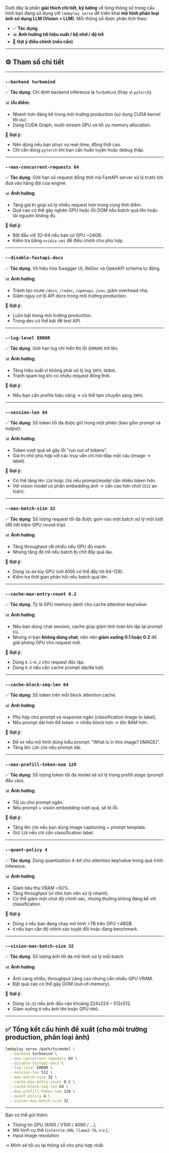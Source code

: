 Dưới đây là phần **giải thích chi tiết, kỹ lưỡng** về từng thông số trong cấu hình bạn đang sử dụng với `lmdeploy serve` để triển khai **mô hình phân loại ảnh sử dụng LLM (Vision + LLM)**. Mỗi thông số được phân tích theo:

- ✅ **Tác dụng**
- 📊 **Ảnh hưởng tới hiệu suất / bộ nhớ / độ trễ**
- 🔧 **Gợi ý điều chỉnh (nếu cần)**

---

## ⚙️ Tham số chi tiết

---

### `--backend turbomind`

✅ **Tác dụng**: Chỉ định backend inference là `TurboMind` (thay vì `pytorch`).

📊 **Ưu điểm**:

- Nhanh hơn đáng kể trong môi trường production (sử dụng CUDA kernel tối ưu).
- Dùng CUDA Graph, multi-stream GPU và tối ưu memory allocation.

🔧 **Gợi ý**:

- Nên dùng nếu bạn phục vụ real-time, đồng thời cao.
- Chỉ cần dùng `pytorch` khi bạn cần huấn luyện hoặc debug thấp.

---

### `--max-concurrent-requests 64`

✅ **Tác dụng**: Giới hạn số request đồng thời mà FastAPI server xử lý trước khi đưa vào hàng đợi của engine.

📊 **Ảnh hưởng**:

- Tăng giá trị giúp xử lý nhiều request hơn trong cùng thời điểm.
- Quá cao có thể gây nghẽn GPU hoặc lỗi OOM nếu batch quá lớn hoặc tài nguyên không đủ.

🔧 **Gợi ý**:

- Bắt đầu với 32–64 nếu bạn có GPU \~24GB.
- Kiểm tra bằng `nvidia-smi` để điều chỉnh cho phù hợp.

---

### `--disable-fastapi-docs`

✅ **Tác dụng**: Vô hiệu hóa Swagger UI, ReDoc và OpenAPI schema tự động.

📊 **Ảnh hưởng**:

- Tránh tạo route `/docs`, `/redoc`, `/openapi.json`, giảm overhead nhẹ.
- Giảm nguy cơ lộ API docs trong môi trường production.

🔧 **Gợi ý**:

- Luôn bật trong môi trường production.
- Trong dev có thể bật để test API.

---

### `--log-level ERROR`

✅ **Tác dụng**: Giới hạn log chỉ hiển thị lỗi (`ERROR`) trở lên.

📊 **Ảnh hưởng**:

- Tăng hiệu suất vì không phải xử lý log `INFO`, `DEBUG`.
- Tránh spam log khi có nhiều request đồng thời.

🔧 **Gợi ý**:

- Nếu bạn cần profile hiệu năng → có thể tạm chuyển sang `INFO`.

---

### `--session-len 64`

✅ **Tác dụng**: Số token tối đa được giữ trong một phiên (bao gồm prompt và output).

📊 **Ảnh hưởng**:

- Token vượt quá sẽ gây lỗi "run out of tokens".
- Giá trị nhỏ phù hợp với các truy vấn chỉ hỏi–đáp một câu (image → label).

🔧 **Gợi ý**:

- Có thể tăng lên `128` hoặc `256` nếu prompt/model cần nhiều token hơn.
- Với vision model có phần embedding ảnh → cần cao hơn chút (`512` an toàn).

---

### `--max-batch-size 32`

✅ **Tác dụng**: Số lượng request tối đa được gom vào một batch xử lý một lượt (để tiết kiệm GPU round-trip).

📊 **Ảnh hưởng**:

- Tăng throughput rất nhiều nếu GPU đủ mạnh.
- Nhưng tăng độ trễ nếu batch bị chờ đầy quá lâu.

🔧 **Gợi ý**:

- Dùng `16–64` tùy GPU (với A100 có thể đẩy tới 64–128).
- Kiểm tra thời gian phản hồi nếu batch quá lớn.

---

### `--cache-max-entry-count 0.2`

✅ **Tác dụng**: Tỷ lệ GPU memory dành cho cache attention key/value.

📊 **Ảnh hưởng**:

- Nếu bạn dùng chat session, cache giúp giảm tính toán khi lặp lại prompt cũ.
- Nhưng vì bạn **không dùng chat**, nên nên **giảm xuống 0.1 hoặc 0.2** để giải phóng GPU cho request mới.

🔧 **Gợi ý**:

- Dùng `0.1–0.2` cho request độc lập.
- Dùng `0.8` nếu cần cache prompt dài/đa lượt.

---

### `--cache-block-seq-len 64`

✅ **Tác dụng**: Số token trên mỗi block attention cache.

📊 **Ảnh hưởng**:

- Phù hợp cho prompt và response ngắn (classification image to label).
- Nếu prompt dài hơn 64 token → nhiều block hơn → tốn RAM hơn.

🔧 **Gợi ý**:

- Để `64` nếu mô hình dùng kiểu prompt: "What is in this image? \[IMAGE]".
- Tăng lên `128–256` nếu prompt dài.

---

### `--max-prefill-token-num 128`

✅ **Tác dụng**: Số lượng token tối đa model sẽ xử lý trong prefill stage (prompt đầu vào).

📊 **Ảnh hưởng**:

- Tối ưu cho prompt ngắn.
- Nếu prompt + vision embedding vượt quá, sẽ bị lỗi.

🔧 **Gợi ý**:

- Tăng lên `256` nếu bạn dùng image captioning + prompt template.
- Giữ `128` nếu chỉ cần classification label.

---

### `--quant-policy 4`

✅ **Tác dụng**: Dùng quantization 4-bit cho attention key/value trong quá trình inference.

📊 **Ảnh hưởng**:

- Giảm tiêu thụ VRAM \~50%.
- Tăng throughput (vì nhỏ hơn nên xử lý nhanh).
- Có thể giảm một chút độ chính xác, nhưng thường không đáng kể với classification.

🔧 **Gợi ý**:

- Dùng `4` nếu bạn đang chạy mô hình >7B trên GPU <48GB.
- `0` nếu bạn cần độ chính xác tuyệt đối hoặc đang benchmark.

---

### `--vision-max-batch-size 32`

✅ **Tác dụng**: Số lượng ảnh tối đa mô hình xử lý mỗi batch.

📊 **Ảnh hưởng**:

- Ảnh càng nhiều, throughput càng cao nhưng cần nhiều GPU VRAM.
- Đặt quá cao có thể gây OOM (out-of-memory).

🔧 **Gợi ý**:

- Dùng `16–32` nếu ảnh đầu vào khoảng 224x224 – 512x512.
- Giảm xuống `8` nếu ảnh lớn hoặc GPU nhỏ.

---

## ✅ Tổng kết cấu hình đề xuất (cho môi trường production, phân loại ảnh)

```bash
lmdeploy serve /path/to/model \
  --backend turbomind \
  --max-concurrent-requests 64 \
  --disable-fastapi-docs \
  --log-level ERROR \
  --session-len 512 \
  --max-batch-size 32 \
  --cache-max-entry-count 0.2 \
  --cache-block-seq-len 64 \
  --max-prefill-token-num 128 \
  --quant-policy 4 \
  --vision-max-batch-size 32
```

---

Bạn có thể gửi thêm:

- Thông tin GPU (A100 / V100 / 4090 / ...),
- Mô hình cụ thể (`internlm-20b`, `llama2-7b`, v.v.),
- Input image resolution

→ Mình sẽ tối ưu lại thông số cho phù hợp nhất.

